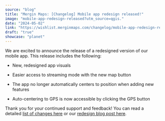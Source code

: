 ```yaml
---
source: "blog"
title: "Mergin Maps: [Changelog] Mobile app redesign released!"
image: "mobile-app-redesign-released?utm_source=qgis."
date: "2024-05-02"
link: "https://wishlist.merginmaps.com/changelog/mobile-app-redesign-released?utm_source=qgis"
draft: "true"
showcase: "planet"
---
```


<p>We are excited to announce the release of a redesigned version of our mobile app. This release includes the following:</p><ul>
<li><p>New, redesigned app visuals</p></li>
<li><p>Easier access to streaming mode with the new map button</p></li>
<li><p>The app no longer automatically centers to position when adding new features</p></li>
<li><p>Auto-centering to GPS is now accessible by clicking the GPS button</p></li>
</ul><p>Thank you for your continued support and feedback! You can read a detailed <a href="https://github.com/MerginMaps/mobile/releases/tag/2024.1.0" rel="noopener noreferrer nofollow" target="_blank">list of changes here</a> or our <a href="https://merginmaps.com/blog/mergin-maps-app-is-getting-a-fresh-new-look" rel="noopener noreferrer nofollow" target="_blank">redesign blog post here</a>.</p>

